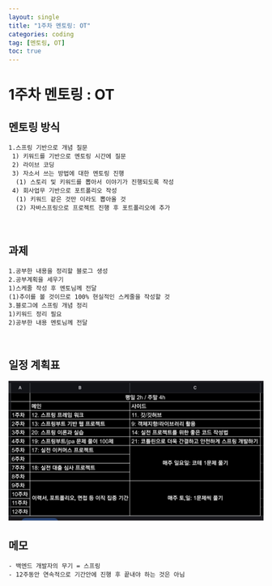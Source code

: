 ```yaml
---
layout: single
title: "1주차 멘토링: OT"
categories: coding
tag: [멘토링, OT]
toc: true
---
```


# 1주차 멘토링 : OT

## 멘토링 방식
```
1.스프링 기반으로 개념 질문
 1) 키워드를 기반으로 멘토링 시간에 질문
 2) 라이브 코딩
 3) 자소서 쓰는 방법에 대한 멘토링 진행
  (1) 스토리 및 키워드를 뽑아서 이야기가 진행되도록 작성
 4) 회사업무 기반으로 포트폴리오 작성
  (1) 키워드 같은 것만 이라도 뽑아올 것
  (2) 자바스프링으로 프로젝트 진행 후 포트폴리오에 추가
```
<br>

## 과제
```
1.공부한 내용을 정리할 블로그 생성
2.공부계획을 세우기
1)스케줄 작성 후 멘토님께 전달
(1)추이를 볼 것이므로 100% 현실적인 스케줄을 작성할 것
3.블로그에 스프링 개념 정리
1)키워드 정리 필요
2)공부한 내용 멘토님께 전달
```
<br>

## 일정 계획표
![alt](../assets/images/1000026803.jpg)
<br>

## 메모
```
- 백엔드 개발자의 무기 = 스프링
- 12주동안 연속적으로 기간안에 진행 후 끝내야 하는 것은 아님

```
